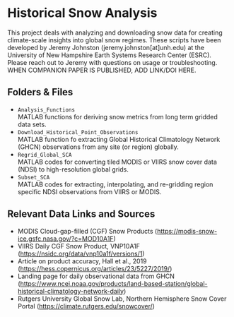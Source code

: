 # Historical Snow Analysis

This project deals with analyzing and downloading snow data for creating climate-scale insights into global snow regimes. These scripts have been developed by Jeremy Johnston (jeremy.johnston[at]unh.edu) at the University of New Hampshire Earth Systems Research Center (ESRC). Please reach out to Jeremy with questions on usage or troubleshooting. WHEN COMPANION PAPER IS PUBLISHED, ADD LINK/DOI HERE.


## Folders & Files

* `Analysis_Functions`
<br> MATLAB functions for deriving snow metrics from long term gridded data sets.
* `Download_Historical_Point_Observations`
<br> MATLAB function fo extracting Global Historical Climatology Network (GHCN) observations from any site (or region) globally.
* `Regrid_Global_SCA`
<br> MATLAB codes for converting tiled MODIS or VIIRS snow cover data (NDSI) to high-resolution global grids.
* `Subset_SCA`
<br> MATLAB codes for extracting, interpolating, and re-gridding region specific NDSI observations from VIIRS or MODIS.

## Relevant Data Links and Sources

* MODIS Cloud-gap-filled (CGF) Snow Products (https://modis-snow-ice.gsfc.nasa.gov/?c=MOD10A1F)
* VIIRS Daily CGF Snow Product, VNP10A1F (https://nsidc.org/data/vnp10a1f/versions/1)
* Article on product accuracy, Hall et al., 2019 (https://hess.copernicus.org/articles/23/5227/2019/)
* Landing page for daily observational data from GHCN (https://www.ncei.noaa.gov/products/land-based-station/global-historical-climatology-network-daily)
* Rutgers University Global Snow Lab, Northern Hemisphere Snow Cover Portal (https://climate.rutgers.edu/snowcover/)

